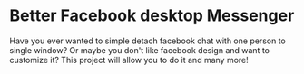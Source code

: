 # Better Facebook desktop Messenger
Have you ever wanted to simple detach facebook chat with one person to single window? Or maybe you don't like facebook design and want to customize it? This project will allow you to do it and many more!
